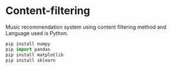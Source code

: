 # Content-filtering
Music recommendation system using content filtering method and Language used is Python.
 
```python
pip install numpy 
pip import pandas
pip install matplotlib
pip install sklearn
```
